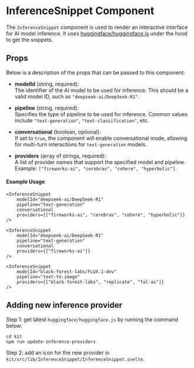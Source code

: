 # InferenceSnippet Component

The `InferenceSnippet` component is used to render an interactive interface for AI model inference. It uses [huggingface/huggingface.js](https://github.com/huggingface/huggingface.js) under the hood to get the snippets.

## Props

Below is a description of the props that can be passed to this component:

- **modelId** (string, required):  
  The identifier of the AI model to be used for inference. This should be a valid model ID, such as `"deepseek-ai/DeepSeek-R1"`.

- **pipeline** (string, required):  
  Specifies the type of pipeline to be used for inference. Common values include `"text-generation"`, `"text-classification"`, etc.

- **conversational** (boolean, optional):  
  If set to `true`, the component will enable conversational mode, allowing for multi-turn interactions for `text-generation` models.

- **providers** (array of strings, required):  
  A list of provider names that support the specified model and pipeline. Example: `["fireworks-ai", "cerebras", "cohere", "hyperbolic"]`.

#### Example Usage

```svelte
<InferenceSnippet
	modelId="deepseek-ai/DeepSeek-R1"
	pipeline="text-generation"
	conversational
	providers={["fireworks-ai", "cerebras", "cohere", "hyperbolic"]}
/>
```

```svelte
<InferenceSnippet
	modelId="deepseek-ai/DeepSeek-R1"
	pipeline="text-generation"
	conversational
	providers={["fireworks-ai"]}
/>
```

```svelte
<InferenceSnippet
	modelId="black-forest-labs/FLUX.1-dev"
	pipeline="text-to-image"
	providers={["black-forest-labs", "replicate", "fal-ai"]}
/>
```

## Adding new inference provider

Step 1: get latest `huggingface/huggingface.js` by running the command below:

```
cd kit
npm run update-inference-providers
```

Step 2: add an icon for the new provider in `kit/src/lib/InferenceSnippet/InferenceSnippet.svelte`.
